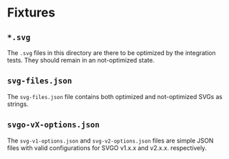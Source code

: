 # Fixtures

## `*.svg`

The `.svg` files in this directory are there to be optimized by the integration
tests. They should remain in an not-optimized state.

## `svg-files.json`

The `svg-files.json` file contains both optimized and not-optimized SVGs as
strings.

## `svgo-vX-options.json`

The `svg-v1-options.json` and `svg-v2-options.json` files are simple JSON files
with valid configurations for SVGO v1.x.x and v2.x.x. respectively.
